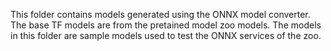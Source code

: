 This folder contains models generated using the ONNX model converter. The base TF models are from the pretained model zoo models.
The models in this folder are sample models used to test the ONNX services of the zoo.